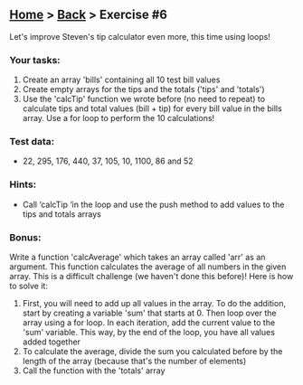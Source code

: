 ## [Home](../../../README.md) > [Back](../lesson.md) > Exercise #6

Let's improve Steven's tip calculator even more, this time using loops!

### Your tasks:

1. Create an array 'bills' containing all 10 test bill values
2. Create empty arrays for the tips and the totals ('tips' and 'totals')
3. Use the 'calcTip' function we wrote before (no need to repeat) to calculate tips and total values (bill + tip) for every bill value in the bills array. Use a for loop to perform the 10 calculations!

### Test data:

- 22, 295, 176, 440, 37, 105, 10, 1100, 86 and 52

### Hints:

- Call ‘calcTip ‘in the loop and use the push method to add values to the tips and totals arrays

### Bonus:

Write a function 'calcAverage' which takes an array called 'arr' as an argument. This function calculates the average of all numbers in the given array. This is a difficult challenge (we haven't done this before)! Here is how to solve it:

1.  First, you will need to add up all values in the array. To do the addition, start by creating a variable 'sum' that starts at 0. Then loop over the array using a for loop. In each iteration, add the current value to the 'sum' variable. This way, by the end of the loop, you have all values added together
2.  To calculate the average, divide the sum you calculated before by the length of the array (because that's the number of elements)
3.  Call the function with the 'totals' array

